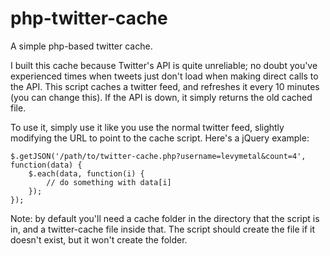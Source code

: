 php-twitter-cache
=================

A simple php-based twitter cache.

I built this cache because Twitter's API is quite unreliable; no doubt you've experienced times when tweets just don't load when making direct calls to the API. This script caches a twitter feed, and refreshes it every 10 minutes (you can change this). If the API is down, it simply returns the old cached file. 

To use it, simply use it like you use the normal twitter feed, slightly modifying the URL to point to the cache script. Here's a jQuery example:

    $.getJSON('/path/to/twitter-cache.php?username=levymetal&count=4', function(data) {
        $.each(data, function(i) {
            // do something with data[i]
        });
    });

Note: by default you'll need a cache folder in the directory that the script is in, and a twitter-cache file inside that. The script should create the file if it doesn't exist, but it won't create the folder.